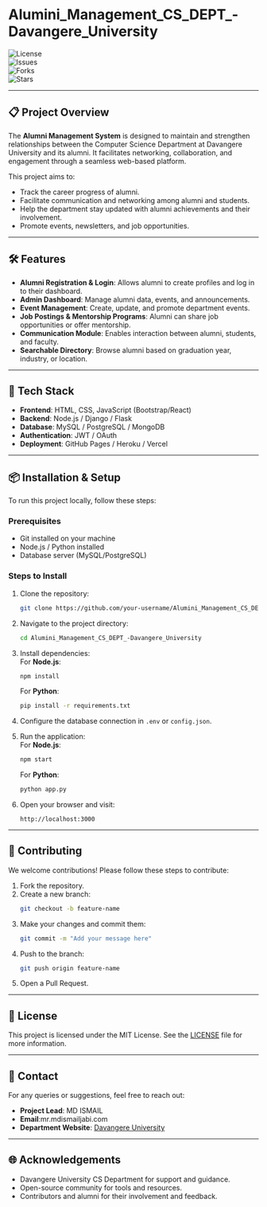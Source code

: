 # Alumini_Management_CS_DEPT_-Davangere_University

![License](https://img.shields.io/badge/License-MIT-blue.svg)  
![Issues](https://img.shields.io/github/issues/your-username/Alumini_Management_CS_DEPT_-Davangere_University)  
![Forks](https://img.shields.io/github/forks/your-username/Alumini_Management_CS_DEPT_-Davangere_University)  
![Stars](https://img.shields.io/github/stars/your-username/Alumini_Management_CS_DEPT_-Davangere_University)

---

## 📋 Project Overview  
The **Alumni Management System** is designed to maintain and strengthen relationships between the Computer Science Department at Davangere University and its alumni. It facilitates networking, collaboration, and engagement through a seamless web-based platform.

This project aims to:
- Track the career progress of alumni.
- Facilitate communication and networking among alumni and students.
- Help the department stay updated with alumni achievements and their involvement.
- Promote events, newsletters, and job opportunities.

---

## 🛠 Features  
- **Alumni Registration & Login**: Allows alumni to create profiles and log in to their dashboard.
- **Admin Dashboard**: Manage alumni data, events, and announcements.
- **Event Management**: Create, update, and promote department events.
- **Job Postings & Mentorship Programs**: Alumni can share job opportunities or offer mentorship.
- **Communication Module**: Enables interaction between alumni, students, and faculty.
- **Searchable Directory**: Browse alumni based on graduation year, industry, or location.

---

## 🚀 Tech Stack  
- **Frontend**: HTML, CSS, JavaScript (Bootstrap/React)
- **Backend**: Node.js / Django / Flask  
- **Database**: MySQL / PostgreSQL / MongoDB  
- **Authentication**: JWT / OAuth  
- **Deployment**: GitHub Pages / Heroku / Vercel  

---

## 📦 Installation & Setup  
To run this project locally, follow these steps:  

### Prerequisites  
- Git installed on your machine  
- Node.js / Python installed  
- Database server (MySQL/PostgreSQL)  

### Steps to Install  
1. Clone the repository:  
   ```bash
   git clone https://github.com/your-username/Alumini_Management_CS_DEPT_-Davangere_University.git
   ```
2. Navigate to the project directory:  
   ```bash
   cd Alumini_Management_CS_DEPT_-Davangere_University
   ```
3. Install dependencies:  
   For **Node.js**:  
   ```bash
   npm install
   ```  
   For **Python**:  
   ```bash
   pip install -r requirements.txt
   ```

4. Configure the database connection in `.env` or `config.json`.  

5. Run the application:  
   For **Node.js**:  
   ```bash
   npm start
   ```  
   For **Python**:  
   ```bash
   python app.py
   ```

6. Open your browser and visit:  
   ```
   http://localhost:3000
   ```

---

## 🤝 Contributing  
We welcome contributions! Please follow these steps to contribute:  
1. Fork the repository.  
2. Create a new branch:  
   ```bash
   git checkout -b feature-name
   ```
3. Make your changes and commit them:  
   ```bash
   git commit -m "Add your message here"
   ```
4. Push to the branch:  
   ```bash
   git push origin feature-name
   ```
5. Open a Pull Request.

---

## 📝 License  
This project is licensed under the MIT License. See the [LICENSE](LICENSE) file for more information.

---

## 📧 Contact  
For any queries or suggestions, feel free to reach out:  
- **Project Lead**: MD ISMAIL  
- **Email**:mr.mdismailjabi.com  
- **Department Website**: [Davangere University](https://www.davangereuniversity.ac.in)

---

## 🌐 Acknowledgements  
- Davangere University CS Department for support and guidance.  
- Open-source community for tools and resources.  
- Contributors and alumni for their involvement and feedback.
